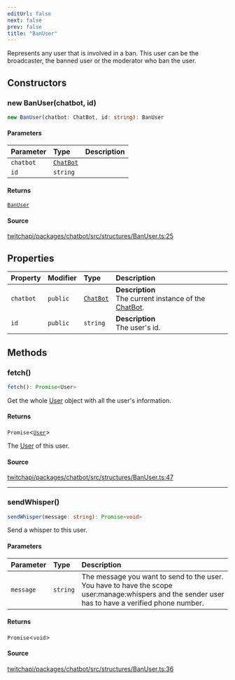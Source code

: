 ```yaml
---
editUrl: false
next: false
prev: false
title: "BanUser"
---
```


Represents any user that is involved in a ban. This user can be the broadcaster, the banned user or the moderator who ban the user.

## Constructors

### new BanUser(chatbot, id)

```ts
new BanUser(chatbot: ChatBot, id: string): BanUser
```

#### Parameters

| Parameter | Type | Description |
| :------ | :------ | :------ |
| `chatbot` | [`ChatBot`](ChatBot.md) |  |
| `id` | `string` |  |

#### Returns

[`BanUser`](BanUser.md)

#### Source

[twitchapi/packages/chatbot/src/structures/BanUser.ts:25](https://github.com/pablornc/twitchapi//blob/b274026/packages/chatbot/src/structures/BanUser.ts#L25)

## Properties

| Property | Modifier | Type | Description |
| :------ | :------ | :------ | :------ |
| `chatbot` | `public` | [`ChatBot`](ChatBot.md) | **Description**<br />The current instance of the [ChatBot](../../api/chatbot/classes/chatbot). |
| `id` | `public` | `string` | **Description**<br />The user's id. |

## Methods

### fetch()

```ts
fetch(): Promise<User>
```

Get the whole [User](../../api/chatbot/classes/user) object with all the user's information.

#### Returns

`Promise`\<[`User`](User.md)\>

The [User](../../api/chatbot/classes/user) of this user.

#### Source

[twitchapi/packages/chatbot/src/structures/BanUser.ts:47](https://github.com/pablornc/twitchapi//blob/b274026/packages/chatbot/src/structures/BanUser.ts#L47)

***

### sendWhisper()

```ts
sendWhisper(message: string): Promise<void>
```

Send a whisper to this user.

#### Parameters

| Parameter | Type | Description |
| :------ | :------ | :------ |
| `message` | `string` | The message you want to send to the user. You have to have the scope user:manage:whispers and the sender user has to have a verified phone number. |

#### Returns

`Promise`\<`void`\>

#### Source

[twitchapi/packages/chatbot/src/structures/BanUser.ts:36](https://github.com/pablornc/twitchapi//blob/b274026/packages/chatbot/src/structures/BanUser.ts#L36)
